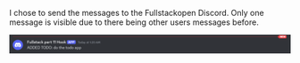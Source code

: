 I chose to send the messages to the Fullstackopen Discord. 
Only one message is visible due to there being other users messages before. 

![Discord log](image.png)